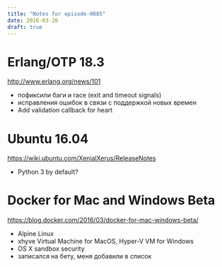 ```yaml
---
title: "Notes for episode-0085"
date: 2016-03-26
draft: true
---
```


# Erlang/OTP 18.3
http://www.erlang.org/news/101

- пофиксили баги и race (exit and timeout signals)
- исправления ошибок в связи с поддержкой новых времен
- Add validation callback for heart

# Ubuntu 16.04
https://wiki.ubuntu.com/XenialXerus/ReleaseNotes

- Python 3 by default?

# Docker for Mac and Windows Beta
https://blog.docker.com/2016/03/docker-for-mac-windows-beta/

- Alpine Linux
- xhyve Virtual Machine for MacOS, Hyper-V VM for Windows
- OS X sandbox security
- записался на бету, меня добавили в список
